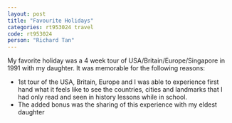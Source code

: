 ```yaml
---
layout: post
title: "Favourite Holidays"
categories: rt953024 travel
code: rt953024
person: "Richard Tan"
---
```


My favorite holiday was a 4 week tour of USA/Britain/Europe/Singapore in 1991 with my daughter. It was memorable for the following reasons:
* 1st tour of the USA, Britain, Europe and I was able to experience first hand what it feels like to see the countries, cities and landmarks that I had only read and seen in history lessons while in school.
* The added bonus was the sharing of this experience with my eldest daughter
